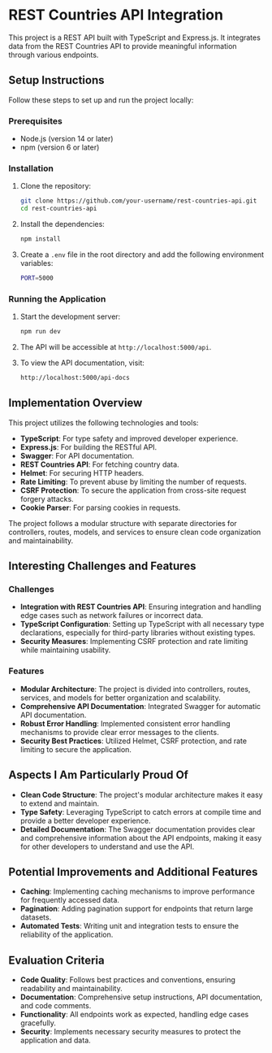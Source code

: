 
# REST Countries API Integration

This project is a REST API built with TypeScript and Express.js. It integrates data from the REST Countries API to provide meaningful information through various endpoints.

## Setup Instructions

Follow these steps to set up and run the project locally:

### Prerequisites

- Node.js (version 14 or later)
- npm (version 6 or later)

### Installation

1. Clone the repository:
   ```sh
   git clone https://github.com/your-username/rest-countries-api.git
   cd rest-countries-api
   ```

2. Install the dependencies:
   ```sh
   npm install
   ```

3. Create a `.env` file in the root directory and add the following environment variables:
   ```sh
   PORT=5000
   ```

### Running the Application

1. Start the development server:
   ```sh
   npm run dev
   ```

2. The API will be accessible at `http://localhost:5000/api`.

3. To view the API documentation, visit:
   ```sh
   http://localhost:5000/api-docs
   ```

## Implementation Overview

This project utilizes the following technologies and tools:

- **TypeScript**: For type safety and improved developer experience.
- **Express.js**: For building the RESTful API.
- **Swagger**: For API documentation.
- **REST Countries API**: For fetching country data.
- **Helmet**: For securing HTTP headers.
- **Rate Limiting**: To prevent abuse by limiting the number of requests.
- **CSRF Protection**: To secure the application from cross-site request forgery attacks.
- **Cookie Parser**: For parsing cookies in requests.

The project follows a modular structure with separate directories for controllers, routes, models, and services to ensure clean code organization and maintainability.

## Interesting Challenges and Features

### Challenges

- **Integration with REST Countries API**: Ensuring integration and handling edge cases such as network failures or incorrect data.
- **TypeScript Configuration**: Setting up TypeScript with all necessary type declarations, especially for third-party libraries without existing types.
- **Security Measures**: Implementing CSRF protection and rate limiting while maintaining usability.

### Features

- **Modular Architecture**: The project is divided into controllers, routes, services, and models for better organization and scalability.
- **Comprehensive API Documentation**: Integrated Swagger for automatic API documentation.
- **Robust Error Handling**: Implemented consistent error handling mechanisms to provide clear error messages to the clients.
- **Security Best Practices**: Utilized Helmet, CSRF protection, and rate limiting to secure the application.

## Aspects I Am Particularly Proud Of

- **Clean Code Structure**: The project's modular architecture makes it easy to extend and maintain.
- **Type Safety**: Leveraging TypeScript to catch errors at compile time and provide a better developer experience.
- **Detailed Documentation**: The Swagger documentation provides clear and comprehensive information about the API endpoints, making it easy for other developers to understand and use the API.

## Potential Improvements and Additional Features


- **Caching**: Implementing caching mechanisms to improve performance for frequently accessed data.
- **Pagination**: Adding pagination support for endpoints that return large datasets.
- **Automated Tests**: Writing unit and integration tests to ensure the reliability of the application.


## Evaluation Criteria

- **Code Quality**: Follows best practices and conventions, ensuring readability and maintainability.
- **Documentation**: Comprehensive setup instructions, API documentation, and code comments.
- **Functionality**: All endpoints work as expected, handling edge cases gracefully.
- **Security**: Implements necessary security measures to protect the application and data.
```
